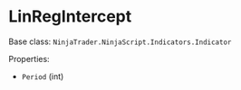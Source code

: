 # LinRegIntercept

Base class: `NinjaTrader.NinjaScript.Indicators.Indicator`

Properties:
- `Period` (int)
